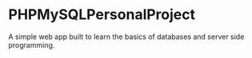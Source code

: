 # PHPMySQLPersonalProject
A simple web app built to learn the basics of databases and server side programming.
